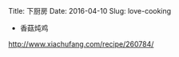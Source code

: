 Title: 下厨房
Date: 2016-04-10
Slug: love-cooking

- 香菇炖鸡

http://www.xiachufang.com/recipe/260784/



